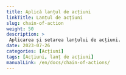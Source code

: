 ```yaml
---
title: Aplică lanțul de acțiuni
linkTitle: Lanțul de acțiuni
slug: chain-of-action
weight: 50
description: >
 Aplicarea și setarea lanțului de acțiuni.
date: 2023-07-26
categories: [Acțiuni]
tags: [Acțiuni, lanț de acțiuni]
manualLink: /en/docs/chain-of-actions/
---
```

<script>
  window.location.href = "/en/docs/chain-of-actions/";
</script>

